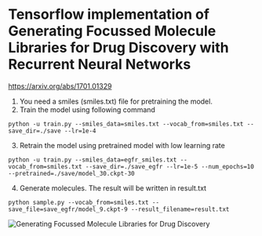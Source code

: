 # Tensorflow implementation of Generating Focussed Molecule Libraries for Drug Discovery with Recurrent Neural Networks
https://arxiv.org/abs/1701.01329

1. You need a smiles (smiles.txt) file for pretraining the model. 
2. Train the model using following command
```
python -u train.py --smiles_data=smiles.txt --vocab_from=smiles.txt --save_dir=./save --lr=1e-4
```
3. Retrain the model using pretrained model with low learning rate
```
python -u train.py --smiles_data=egfr_smiles.txt --vocab_from=smiles.txt --save_dir=./save_egfr --lr=1e-5 --num_epochs=10  --pretrained=./save/model_30.ckpt-30
```
4. Generate molecules. The result will be written in result.txt
```
python sample.py --vocab_from=smiles.txt --save_file=save_egfr/model_9.ckpt-9 --result_filename=result.txt
```
![Generating Focussed Molecule Libraries for Drug Discovery](https://user-images.githubusercontent.com/74653444/160229561-dc6c3394-a074-4ad0-bbff-dfcf3aa2dde2.png)
